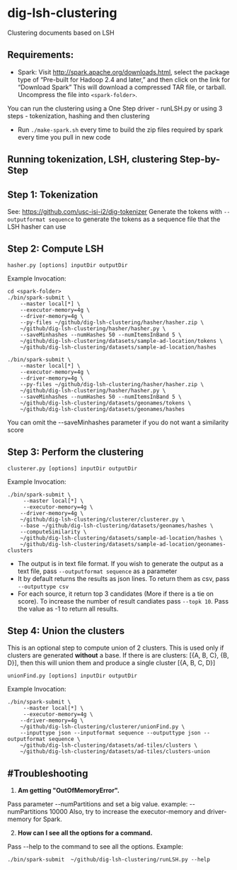 dig-lsh-clustering
==================

Clustering documents based on LSH


Requirements:
-------------
* Spark: Visit http://spark.apache.org/downloads.html, select the package type of “Pre-built for Hadoop 2.4 and later,” and then click on the link for “Download Spark” This will download a compressed TAR file, or tarball. Uncompress the file into ```<spark-folder>```.

You can run the clustering using a One Step driver - runLSH.py or using 3 steps - tokenization, hashing and then clustering

* Run `./make-spark.sh` every time to build the zip files required by spark every time you pull in new code


Running tokenization, LSH, clustering Step-by-Step
--------------------------------------------------
Step 1: Tokenization
---------------------
See: https://github.com/usc-isi-i2/dig-tokenizer
Generate the tokens with `--outputformat sequence` to generate the tokens as a sequence file that the LSH hasher can use

Step 2: Compute LSH
---------------------
```
hasher.py [options] inputDir outputDir
```

Example Invocation:
```
cd <spark-folder>
./bin/spark-submit \
    --master local[*] \
    --executor-memory=4g \
    --driver-memory=4g \
    --py-files ~/github/dig-lsh-clustering/hasher/hasher.zip \
    ~/github/dig-lsh-clustering/hasher/hasher.py \
    --saveMinhashes --numHashes 50 --numItemsInBand 5 \
    ~/github/dig-lsh-clustering/datasets/sample-ad-location/tokens \
    ~/github/dig-lsh-clustering/datasets/sample-ad-location/hashes

./bin/spark-submit \
    --master local[*] \
    --executor-memory=4g \
    --driver-memory=4g \
    --py-files ~/github/dig-lsh-clustering/hasher/hasher.zip \
    ~/github/dig-lsh-clustering/hasher/hasher.py \
    --saveMinhashes --numHashes 50 --numItemsInBand 5 \
    ~/github/dig-lsh-clustering/datasets/geonames/tokens \
    ~/github/dig-lsh-clustering/datasets/geonames/hashes
```
You can omit the --saveMinhashes parameter if you do not want a similarity score

Step 3: Perform the clustering
------------------------------
```
clusterer.py [options] inputDir outputDir
```

Example Invocation:
```
./bin/spark-submit \
     --master local[*] \
     --executor-memory=4g \
    --driver-memory=4g \
    ~/github/dig-lsh-clustering/clusterer/clusterer.py \
    --base ~/github/dig-lsh-clustering/datasets/geonames/hashes \
    --computeSimilarity \
    ~/github/dig-lsh-clustering/datasets/sample-ad-location/hashes \
    ~/github/dig-lsh-clustering/datasets/sample-ad-location/geonames-clusters
```

* The output is in text file format. If you wish to generate the output as
a text file, pass ```--outputformat sequence``` as a parameter
* It by default returns the results as json lines. To return them as csv, pass ```--outputtype csv```
* For each source, it return top 3 candidates (More if there is a tie on score). To increase the number of result candiates pass ```--topk 10```. Pass the value as -1 to return all results.

Step 4: Union the clusters
---------------------------
This is an optional step to compute union of 2 clusters. This is used  only if clusters are generated <b>without</b> a base.
If there is are clusters: [{A, B, C}, {B, D}], then this will union them and produce a single cluster [{A, B, C, D}]

```
unionFind.py [options] inputDir outputDir
```

Example Invocation:
```
./bin/spark-submit \
     --master local[*] \
     --executor-memory=4g \
    --driver-memory=4g \
    ~/github/dig-lsh-clustering/clusterer/unionFind.py \
    --inputtype json --inputformat sequence --outputtype json --outputformat sequence \
    ~/github/dig-lsh-clustering/datasets/ad-tiles/clusters \
    ~/github/dig-lsh-clustering/datasets/ad-tiles/clusters-union
```

#Troubleshooting
----------------
1. <b>Am getting "OutOfMemoryError".</b>

 Pass parameter --numPartitions and set a big value. example: --numPartitions 10000
 Also, try to increase the executor-memory and driver-memory for Spark.

 2. <b>How can I see all the options for a command.</b>

 Pass --help to the command to see all the options. Example:
 ```
./bin/spark-submit  ~/github/dig-lsh-clustering/runLSH.py --help
```
